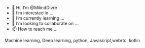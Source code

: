 - 👋 Hi, I’m @MilindDivre
- 👀 I’m interested in ...
- 🌱 I’m currently learning ...
- 💞️ I’m looking to collaborate on ...
- 📫 How to reach me ...

<!---
MilindDivre/MilindDivre is a ✨ special ✨ repository because its `README.md` (this file) appears on your GitHub profile.
You can click the Preview link to take a look at your changes.
--->
Machine learning, Deep learning, python, Javascript,webrtc, kotlin
